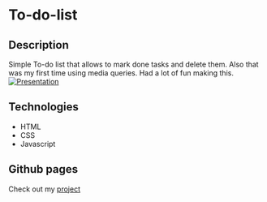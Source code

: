 # To-do-list
## Description
Simple To-do list that allows to mark done tasks and delete them. Also that was my first time using media queries. Had a lot of fun making this.
[![Presentation](https://i.postimg.cc/BZCmNxzj/ToDoList.gif)](https://postimg.cc/XXpKYy4W)
## Technologies
- HTML
- CSS
- Javascript
## Github pages
Check out my [project](https://marcelurbanczyk.github.io/To-do-list/)
